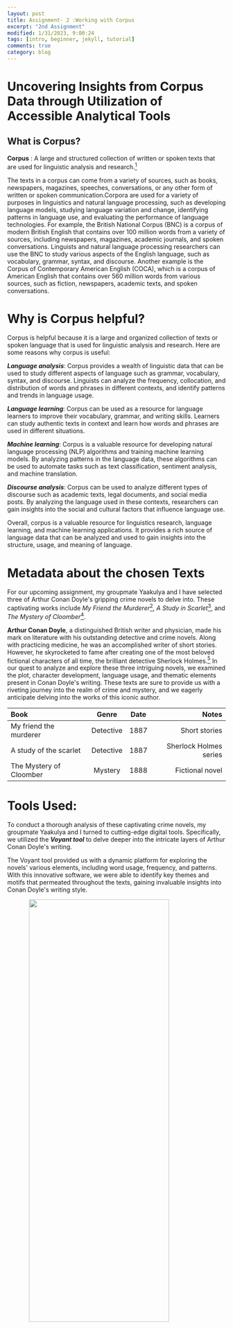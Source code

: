 ```yaml
---
layout: post
title: Assignment- 2 :Working with Corpus
excerpt: "2nd Assignment"
modified: 1/31/2023, 9:00:24
tags: [intro, beginner, jekyll, tutorial]
comments: true
category: blog
---
```


# Uncovering Insights from Corpus Data through Utilization of Accessible Analytical Tools


## What is Corpus? 

**Corpus**
: A large and structured collection of written or spoken texts that are used for linguistic analysis and research.[^1] 

The texts in a corpus can come from a variety of sources, such as books, newspapers, magazines, speeches, conversations, or any other form of written or spoken communication.Corpora are used for a variety of purposes in linguistics and natural language processing, such as developing language models, studying language variation and change, identifying patterns in language use, and evaluating the performance of language technologies.
For example, the British National Corpus (BNC) is a corpus of modern British English that contains over 100 million words from a variety of sources, including newspapers, magazines, academic journals, and spoken conversations. Linguists and natural language processing researchers can use the BNC to study various aspects of the English language, such as vocabulary, grammar, syntax, and discourse. Another example is the Corpus of Contemporary American English (COCA), which is a corpus of American English that contains over 560 million words from various sources, such as fiction, newspapers, academic texts, and spoken conversations.

# Why is Corpus helpful? 

Corpus is helpful because it is a large and organized collection of texts or spoken language that is used for linguistic analysis and research. Here are some reasons why corpus is useful:

***Language analysis***: Corpus provides a wealth of linguistic data that can be used to study different aspects of language such as grammar, vocabulary, syntax, and discourse. Linguists can analyze the frequency, collocation, and distribution of words and phrases in different contexts, and identify patterns and trends in language usage.

***Language learning***: Corpus can be used as a resource for language learners to improve their vocabulary, grammar, and writing skills. Learners can study authentic texts in context and learn how words and phrases are used in different situations.

***Machine learning***: Corpus is a valuable resource for developing natural language processing (NLP) algorithms and training machine learning models. By analyzing patterns in the language data, these algorithms can be used to automate tasks such as text classification, sentiment analysis, and machine translation.

***Discourse analysis***: Corpus can be used to analyze different types of discourse such as academic texts, legal documents, and social media posts. By analyzing the language used in these contexts, researchers can gain insights into the social and cultural factors that influence language use.

Overall, corpus is a valuable resource for linguistics research, language learning, and machine learning applications. It provides a rich source of language data that can be analyzed and used to gain insights into the structure, usage, and meaning of language.


# Metadata about the chosen Texts

For our upcoming assignment, my groupmate Yaakulya and I have selected three of Arthur Conan Doyle's gripping crime novels to delve into. These captivating works include *My Friend the Murderer*[^2], *A Study in Scarlet*[^3], and *The Mystery of Cloomber*[^4].

**Arthur Conan Doyle**, a distinguished British writer and physician, made his mark on literature with his outstanding detective and crime novels. Along with practicing medicine, he was an accomplished writer of short stories. However, he skyrocketed to fame after creating one of the most beloved fictional characters of all time, the brilliant detective Sherlock Holmes.[^5]
In our quest to analyze and explore these three intriguing novels, we examined the plot, character development, language usage, and thematic elements present in Conan Doyle's writing. These texts are sure to provide us with a riveting journey into the realm of crime and mystery, and we eagerly anticipate delving into the works of this iconic author.

| Book    | Genre      |  Date         |  Notes        |
| :---        |    :----:   |         :---: |          ---: |
| My friend the murderer| Detective       | 1887         | Short stories|
| A study of the scarlet     | Detective | 1887       | Sherlock Holmes series|
| The Mystery of Cloomber      | Mystery| 1888          | Fictional novel|


# Tools Used: 

To conduct a thorough analysis of these captivating crime novels, my groupmate Yaakulya and I turned to cutting-edge digital tools. Specifically, we utilized the ***Voyant tool*** to delve deeper into the intricate layers of Arthur Conan Doyle's writing.

The Voyant tool provided us with a dynamic platform for exploring the novels' various elements, including word usage, frequency, and patterns. With this innovative software, we were able to identify key themes and motifs that permeated throughout the texts, gaining invaluable insights into Conan Doyle's writing style.

<img src="/assets/wordcloud.png" style="width:80%; height:50%; margin-left:10%;" />

*Word Cloud of all the three books combined.*


Given Scale: 135 
Highest repeated word : ***said***(830), #1: 207 counts, #2: 443 counts, #3: 108 counts 
Smallest repeated word : ***there’s*** (64), #1: 13 counts, #2: 52 counts, #3: 0 Counts



In our initial analysis, we examined all three novels concurrently using the powerful Voyant tool, which enabled us to identify general themes and trends within the texts. Our focus was on the top 135 words that appeared repeatedly across all three works, and one word stood out in particular: "said." This ubiquitous word was used a total of 830 times throughout the three novels, with "My Friend the Murderer," "A Study of the Scarlet," and "The Mystery of Cloomber" featuring it 207, 443, and 180 times, respectively.

The prevalence of the word "said" may suggest that these crime novels are rich in dialogue, a common characteristic of the mystery and detective fiction genres. In such genres, dialogue is often used as a tool to reveal crucial information and advance the plot. 

> As the novels are works of fiction, the author must naturally create a diverse range of characters and conversations for them, thus leading to the frequent repetition of the word "said" in order to establish who is speaking and move the dialogue forward.

Another surprising word that emerged as one of the most frequently repeated in all three novels was "man," appearing a total of 509 times, making it the second most repeated word overall. One possible reason for this frequent use of the word "man" could be the genre of the books themselves. As works of mystery and detective fiction, the novels likely feature numerous unknown characters or suspects, and the word "man" may have been used as a generic term to refer to these individuals. This also suggests that the majority of the characters in these novels were likely male, as the word "man" is typically gendered.
Moreover, given that these novels are from the nineteenth century, when female detectives were not yet common, the overuse of the word "man" is not surprising. The author's use of this term may reflect the prevailing attitudes and assumptions of the time, where men were viewed as the primary actors and decision-makers in society, and women were relegated to supporting roles. Overall, the word "man" serves as a powerful reminder of the historical context and social dynamics that shaped the writing of these renowned crime novels.


## Analytical Data of all the three books included.


<img src="/assets/image1.png" style="width:80%; height:50%; margin-left:10%;" />



Aside from the specific words such as "man" and "said," we also found that the most common words in each of the texts were the names of the main characters, the locations where the events took place, and certain cultural, regional, or religious indicators that provide context to the story.
For instance, in "The Mystery of Cloomber," words such as "Singh," "Buddhist," "corporal," and "general" suggest that this novel has some connection to India and military affairs. This gives us a sense of the cultural and historical background of the story and helps us to understand the context in which the events unfold.

By examining the most commonly used words in each of these novels, we can gain insight into the themes, settings, and characters that the author wanted to emphasize, and deepen our understanding of the rich and complex worlds that Arthur Conan Doyle created in his crime fiction.

*The following pictures can be taken as evidence* 

<img src="/assets/image3.png" style="width:80%; height:50%; margin-left:10%;" />

<img src="/assets/image4.png" style="width:80%; height:50%; margin-left:10%;" />

*Graph of the most repeated term: said (830 iterations)* 


## An in-depth Examination of Segments within the Corpus via Individualized Analysis

## Analytical data from the Book 1: My friend The Murderer

<img src="/assets/image5.png" style="width:80%; height:50%; margin-left:10%;" />

<img src="/assets/image6.png" style="width:80%; height:50%; margin-left:10%;" />

Through a meticulous analysis of the corpus data, a noteworthy finding emerged in the form of the word "said" being frequently utilized in the middle sections of the book, more specifically in segments 4 through 6. This observation suggests that these particular portions were predominantly driven by dialogue, as opposed to descriptive prose. In other words, these segments were more focused on conversations between characters, resulting in a more dynamic and engaging reading experience.

The significance of this finding lies in the fact that it sheds light on the structure of the book and how the author crafted different parts of the narrative. By utilizing the word "said" frequently in the middle segments, the author was able to create an immersive experience for the reader by placing them directly in the midst of character interactions. This technique allowed the author to convey the emotions and attitudes of each character in a more organic and natural way, making them seem more authentic and relatable.

Furthermore, this analysis also suggests that other sections of the book were more descriptive and less dialogue-driven. This serves to create a sense of balance in the narrative, providing the reader with moments of introspection and reflection, while also allowing for moments of heightened tension and excitement in the dialogue-heavy segments. This discovery highlights the effectiveness of utilizing dialogue as a tool to engage readers and create a more immersive experience. It also emphasizes the importance of balancing dialogue and descriptive prose to create a well-rounded and captivating narrative.


## Analytical data from the Book 2: A Study In Scarlet

<img src="/assets/image7.png" style="width:80%; height:50%; margin-left:10%;" />

<img src="/assets/image8.png" style="width:80%; height:50%; margin-left:10%;" />

Upon careful examination of this corpus data, it is evident that the term "Gutenberg" was solely employed in the first and last segments of the book. This finding suggests that the term was not utilized within the actual content of the book, despite being among the most frequently occurring words in the book's text format.

This observation is particularly interesting because the book was obtained from Project Gutenberg, a digital library that provides access to free e-books. It is possible that the term "Gutenberg" was mentioned in the metadata section located at the beginning and the end of the book, which provides information about the book's author, publisher, and copyright status.

The fact that the term "Gutenberg" was only used in the metadata sections indicates that the author did not directly reference the digital library or its mission within the narrative. However, the use of Project Gutenberg as a source for the text version of the book highlights the growing importance of digital libraries and the impact they have on literature and reading habits. This finding emphasizes the significance of paying attention to the context in which words are used in a text, as it can provide valuable insights into the author's intentions and the underlying themes of the book.


## Statistics from Book 3: The mystery of Cloomber
<img src="/assets/image8.png" style="width:80%; height:50%; margin-left:10%;" />

<img src="/assets/image8.png" style="width:80%; height:50%; margin-left:10%;" />

Upon conducting a thorough analysis of the corpus data, it became apparent that the third book exhibited a considerably higher vocabulary density in comparison to the preceding two books. This finding suggests that the author utilized a more diverse range of words and expressions in the third book, which could indicate a more sophisticated writing style or a greater emphasis on character development.

Additionally, the term "tae" was found to be used more frequently than "said," particularly in segments 3 to 5 of the book. This observation implies that these segments were heavily dialogue-driven and likely featured more descriptive sentences, portraying characters engaged in intense conflicts and conversations. The concentration of "tae" in these parts highlights the author's skill in creating dialogue that is engaging and emotionally charged, providing the reader with a more immersive reading experience.

The prevalence of "tae" in the dialogue-heavy sections further suggests that the characters in these segments were grappling with significant issues, adding to the depth and complexity of the story. This could indicate a shift in the narrative, moving towards more intense conflicts and character development, which is often a sign of a well-crafted and thought-provoking storyline. This analysis provides insight into the stylistic and narrative choices made by the author in the third book. It highlights the use of language and dialogue as powerful tools for engaging readers and creating a sense of immersion in the story.

# Conclusion and Findings 
In order to explore the world of detective novels, we turned our attention towards the works of Arthur Conan Doyle. As a highly acclaimed writer in the genre, we were eager to delve into his body of work, with the expectation that we would be encountering contemporary prose. However, we soon discovered that many of the events in his novels took place in nineteenth century England, with a significant amount of vocabulary related to specific English locations and antiquated language that is no longer in common use.

To aid in our analysis, we employed the Voyant tool, which helped us uncover these general observations with much greater efficiency than if we were to rely solely on linear reading. However, we did encounter one obstacle while working with the texts from Project Gutenberg, which was that the books contained metadata within their text format. This resulted in the most commonly used words being "Project" and "Gutenberg," which the Voyant tool was unable to exclude from its analysis. Unfortunately, we were unable to find a tool that would allow us to easily remove this extraneous text within the Voyant platform itself, and doing so manually would be impractical when working with large volumes of text.

Despite this limitation, we found that the Voyant tool was highly effective in analyzing English language texts, and we believe that it would also prove useful for European languages and languages that share a similar alphabet. For instance, commonly used languages like Chinese and Spanish, which have a substantial digital database, should be compatible with this tool.


## Guiding Questions: 


1) What did you know about the subject before you began your analysis?
Before beginning our analysis, we have had some general knowledge about the subject. We knew that detective novels were a popular genre of fiction, especially during the nineteenth century. We had also heard of some well-known detective writers such as Arthur Conan Doyle and Agatha Christie, who are considered to be masters of the genre. Additionally, we had a basic understanding that detective novels often involve a crime or mystery that needs to be solved by a detective or amateur sleuth. However, we did not have an in-depth knowledge of the genre or any specific texts, and we were excited to dive deeper into the subject through our analysis.

2) Were there any surprises in your exploration?
There were some surprises during our exploration. One of the surprising findings was the high frequency of the word "Man" in all three novels we analyzed. It was the second most repeated word in the corpus. We speculated that this could be due to the mystery and detective fiction genre, where many unknown characters or suspects are often referred to as "Man" instead of their actual names. Additionally, it suggests that most of the characters in the novels were likely male, which aligns with the fact that there were not many female detectives in the 19th century when these novels were written.
Another surprise was the prevalence of cultural, regional, and religious indicators in the texts. In particular, we noticed that certain words like "tae," "said," "time," and "man" appeared frequently in "The Mystery of Cloomber," hinting at the novel's Indian and military themes. These observations helped us to better understand the context of the texts and appreciate the nuances of the stories.
Finally, we were surprised by some of the limitations of the Voyant tool we used for our analysis. For instance, the tool could not differentiate between the main text and the metadata included in the Project Gutenberg books we analyzed. As a result, the most frequent words in some cases were "Project" and "Gutenberg," which did not provide useful insights into the content of the novels.

3) How well would this assignment work for a language other than English?

We believe that the assignment could work for languages other than English, but it would depend on the availability and quality of digital text resources for that language. The Voyant tool, which was used for this assignment, supports multiple languages, including French, German, Spanish, Chinese, and many others. However, the accuracy and usefulness of the tool's analysis would depend on the quality of the input text and the extent to which the tool can identify and interpret the language-specific features and nuances of that text. In addition, some languages may not have as much digital text available, which could limit the scope of the analysis. Overall, the assignment could be adapted to work with other languages, but it would require some additional research and adaptation to account for language-specific differences and constraints.

References:

[^1]: Definition from Oxford Languages, google,Google
[^2]:My Friend the Murderer, Project Gutenberg, https://www.gutenberg.org/ebooks/23059
[^3]:A Study in Scarlet, Project Gutenberg, https://www.gutenberg.org/cache/epub/244/pg244.txt
[^4]:The Mystery of Cloomber, Project Gutenberg, https://www.gutenberg.org/cache/epub/7964/pg7964.txt
[^5]:Arthur Conan Doyle, Wikipedia, Wikipedia, https://en.wikipedia.org/wiki/Arthur_Conan_Doyle



